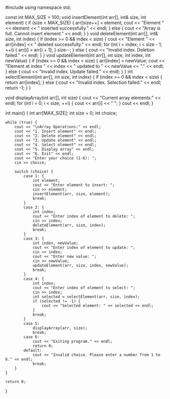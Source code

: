 #include <iostream>
using namespace std;

const int MAX_SIZE = 100; 
void insertElement(int arr[], int& size, int element) {
    if (size < MAX_SIZE) {
        arr[size++] = element;
        cout << "Element " << element << " inserted successfully." << endl;
    } else {
        cout << "Array is full. Cannot insert element." << endl;
    }
}
void deleteElement(int arr[], int& size, int index) {
    if (index >= 0 && index < size) {
        cout << "Element " << arr[index] << " deleted successfully." << endl;
        for (int i = index; i < size - 1; ++i) {
            arr[i] = arr[i + 1];
        }
        size--;
    } else {
        cout << "Invalid index. Deletion failed." << endl;
    }
}
void updateElement(int arr[], int size, int index, int newValue) {
    if (index >= 0 && index < size) {
        arr[index] = newValue;
        cout << "Element at index " << index << " updated to " << newValue << "." << endl;
    } else {
        cout << "Invalid index. Update failed." << endl;
    }
}
int selectElement(int arr[], int size, int index) {
    if (index >= 0 && index < size) {
        return arr[index];
    } else {
        cout << "Invalid index. Selection failed." << endl;
        return -1; 
    }
}

void displayArray(int arr[], int size) {
    cout << "Current array elements:" << endl;
    for (int i = 0; i < size; ++i) {
        cout << arr[i] << " ";
    }
    cout << endl;
}

int main() {
    int arr[MAX_SIZE];
    int size = 0;
    int choice;
    
    while (true) {
        cout << "\nArray Operations:" << endl;
        cout << "1. Insert element" << endl;
        cout << "2. Delete element" << endl;
        cout << "3. Update element" << endl;
        cout << "4. Select element" << endl;
        cout << "5. Display array" << endl;
        cout << "6. Exit" << endl;
        cout << "Enter your choice (1-6): ";
        cin >> choice;

        switch (choice) {
            case 1: {
                int element;
                cout << "Enter element to insert: ";
                cin >> element;
                insertElement(arr, size, element);
                break;
            }
            case 2: {
                int index;
                cout << "Enter index of element to delete: ";
                cin >> index;
                deleteElement(arr, size, index);
                break;
            }
            case 3: {
                int index, newValue;
                cout << "Enter index of element to update: ";
                cin >> index;
                cout << "Enter new value: ";
                cin >> newValue;
                updateElement(arr, size, index, newValue);
                break;
            }
            case 4: {
                int index;
                cout << "Enter index of element to select: ";
                cin >> index;
                int selected = selectElement(arr, size, index);
                if (selected != -1) {
                    cout << "Selected element: " << selected << endl;
                }
                break;
            }
            case 5:
                displayArray(arr, size);
                break;
            case 6:
                cout << "Exiting program." << endl;
                return 0;
            default:
                cout << "Invalid choice. Please enter a number from 1 to 6." << endl;
                break;
        }
    }

    return 0;
}
